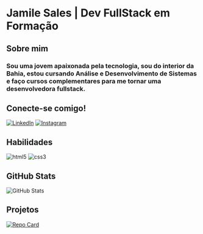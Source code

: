 # Jamile Sales | Dev FullStack em Formação

## Sobre mim
### Sou uma jovem apaixonada pela tecnologia, sou do interior da Bahia, estou cursando Análise e Desenvolvimento de Sistemas e faço cursos complementares para me tornar uma desenvolvedora fullstack.

## Conecte-se comigo!
[![LinkedIn](https://img.shields.io/badge/LinkedIn-black?style=for-the-badge&logo=linkedin&logoColor=f74780)](https://www.linkedin.com/in/jamilesales21/)
[![Instagram](https://img.shields.io/badge/Instagram-000?style=for-the-badge&logo=instagram&logoColor=f74780)](https://www.instagram.com/jamilesales___/)

## Habilidades
![html5](https://img.shields.io/badge/html-000?style=for-the-badge&logo=html5&logoColor=f74780)
![css3](https://img.shields.io/badge/css3-000?style=for-the-badge&logo=css3&logoColor=f74780)


## GitHub Stats
![GitHub Stats](https://github-readme-stats.vercel.app/api?username=jamilesales127&theme=transparent&bg_color=000&border_color=fc6998&show_icons=true&icon_color=f74780&title_color=f74780&text_color=FFF)

## Projetos
[![Repo Card](https://github-readme-stats.vercel.app/api/pin/?username=JamileSales127&repo=dio-lab-open-source&bg_color=000&border_color=fc6998&show_icons=true&icon_color=30A3DC&title_color=E94D5F&text_color=FFF)](https://https://github.com/JamileSales127/dio-lab-open-source)